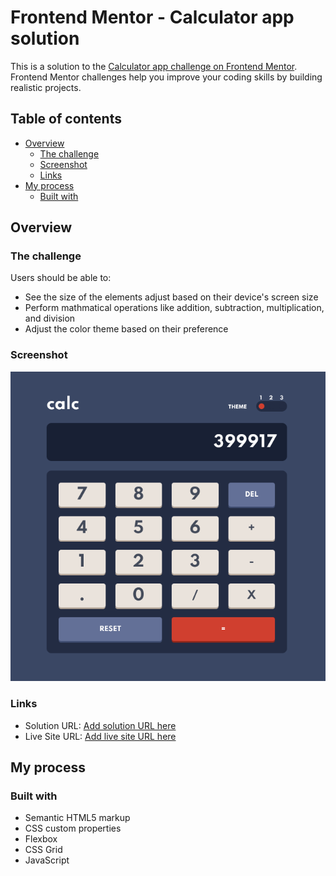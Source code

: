 # Frontend Mentor - Calculator app solution

This is a solution to the [Calculator app challenge on Frontend Mentor](https://www.frontendmentor.io/challenges/calculator-app-9lteq5N29). Frontend Mentor challenges help you improve your coding skills by building realistic projects.

## Table of contents

- [Overview](#overview)
  - [The challenge](#the-challenge)
  - [Screenshot](#screenshot)
  - [Links](#links)
- [My process](#my-process)
  - [Built with](#built-with)

## Overview

### The challenge

Users should be able to:

- See the size of the elements adjust based on their device's screen size
- Perform mathmatical operations like addition, subtraction, multiplication, and division
- Adjust the color theme based on their preference

### Screenshot

![](./images/screenshot.png)

### Links

- Solution URL: [Add solution URL here](https://github.com/Jon-Ledo/calculator)
- Live Site URL: [Add live site URL here](https://jon-ledo.github.io/calculator/)

## My process

### Built with

- Semantic HTML5 markup
- CSS custom properties
- Flexbox
- CSS Grid
- JavaScript
